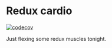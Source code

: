 # Redux cardio

[![codecov](https://codecov.io/gh/rosnovsky/redux/branch/master/graph/badge.svg)](https://codecov.io/gh/rosnovsky/redux)

Just flexing some redux muscles tonight.
